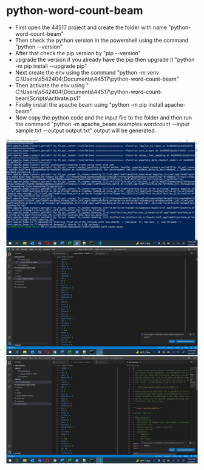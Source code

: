 # python-word-count-beam
* First open the 44517 project and create the folder with name "python-word-count-beam"
* Then check the python version in the powershell using the command "python --version"
* After that check the pip version by "pip --version"
* upgrade the version if you already have the pip then upgrade it "python -m pip install --upgrade pip"
* Next create the env using the command "python -m venv C:\Users\s542404\Documents\44517\python-word-count-beam"
* Then activate the env using " C:\Users\s542404\Documents\44517\python-word-count-bean\Scripts\activate.ps1"
* Finally install the apache beam using "python -m pip install apache-beam"
* Now copy the python code and the input file to the folder and then run the command "python -m apache_beam.examples.wordcount --input sample.txt --output output.txt" output will be generated.

![image](https://github.com/Vemula23/python-word-count-beam/blob/master/Screenshot%20(221).png)
![image](https://github.com/Vemula23/python-word-count-beam/blob/master/Screenshot%20(222).png)
![image](https://github.com/Vemula23/python-word-count-beam/blob/master/Screenshot%20(223).png)
